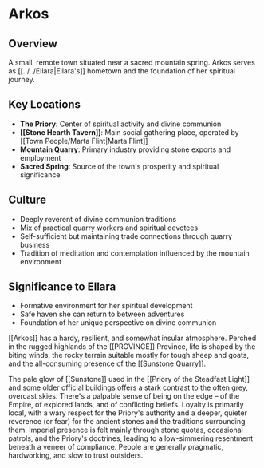 # Arkos

## Overview
A small, remote town situated near a sacred mountain spring. Arkos serves as [[../../Ellara|Ellara's]] hometown and the foundation of her spiritual journey.

## Key Locations
- **The Priory**: Center of spiritual activity and divine communion
- **[[Stone Hearth Tavern]]**: Main social gathering place, operated by [[Town People/Marta Flint|Marta Flint]]
- **Mountain Quarry**: Primary industry providing stone exports and employment
- **Sacred Spring**: Source of the town's prosperity and spiritual significance

## Culture
- Deeply reverent of divine communion traditions
- Mix of practical quarry workers and spiritual devotees
- Self-sufficient but maintaining trade connections through quarry business
- Tradition of meditation and contemplation influenced by the mountain environment

## Significance to Ellara
- Formative environment for her spiritual development
- Safe haven she can return to between adventures
- Foundation of her unique perspective on divine communion

[[Arkos]] has a hardy, resilient, and somewhat insular atmosphere. Perched in the rugged highlands of the [[PROVINCE]] Province, life is shaped by the biting winds, the rocky terrain suitable mostly for tough sheep and goats, and the all-consuming presence of the [[Sunstone Quarry]]. 

The pale glow of [[Sunstone]] used in the [[Priory of the Steadfast Light]] and some older official buildings offers a stark contrast to the often grey, overcast skies. There's a palpable sense of being on the edge – of the Empire, of explored lands, and of conflicting beliefs. Loyalty is primarily local, with a wary respect for the Priory's authority and a deeper, quieter reverence (or fear) for the ancient stones and the traditions surrounding them. Imperial presence is felt mainly through stone quotas, occasional patrols, and the Priory's doctrines, leading to a low-simmering resentment beneath a veneer of compliance. People are generally pragmatic, hardworking, and slow to trust outsiders.